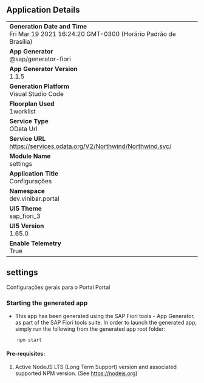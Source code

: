 ## Application Details
|               |
| ------------- |
|**Generation Date and Time**<br>Fri Mar 19 2021 16:24:20 GMT-0300 (Horário Padrão de Brasília)|
|**App Generator**<br>@sap/generator-fiori|
|**App Generator Version**<br>1.1.5|
|**Generation Platform**<br>Visual Studio Code|
|**Floorplan Used**<br>1worklist|
|**Service Type**<br>OData Url|
|**Service URL**<br>https://services.odata.org/V2/Northwind/Northwind.svc/
|**Module Name**<br>settings|
|**Application Title**<br>Configurações|
|**Namespace**<br>dev.vinibar.portal|
|**UI5 Theme**<br>sap_fiori_3|
|**UI5 Version**<br>1.65.0|
|**Enable Telemetry**<br>True|

## settings

Configurações gerais para o Portal Portal

### Starting the generated app

-   This app has been generated using the SAP Fiori tools - App Generator, as part of the SAP Fiori tools suite.  In order to launch the generated app, simply run the following from the generated app root folder:

```
    npm start
```


#### Pre-requisites:

1. Active NodeJS LTS (Long Term Support) version and associated supported NPM version.  (See https://nodejs.org)



